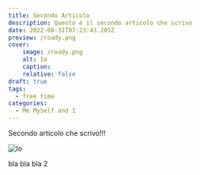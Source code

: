 ```yaml
---
title: Secondo Articolo
description: Questo è il secondo articolo che scrivo
date: 2022-08-31T07:23:43.205Z
preview: /roady.png
cover:
    image: /roady.png
    alt: Io
    caption: 
    relative: false
draft: true
tags:
  - free time
categories:
  - Me MySelf and I
---
```


Secondo articolo che scrivo!!!

![Io](/roady.png)

bla bla bla 2
